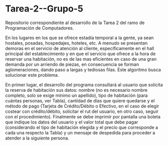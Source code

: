# Tarea-2--Grupo-5
Repositorio correspondiente al desarrollo de la Tarea 2 del ramo de Programación de Computadores.

En los lugares en los que se ofrece estadía temporal a la gente, ya sean hostales, posadas, hospedajes, hoteles, etc. A menudo se presentan demoras en el servicio de atención al cliente, específicamente en el hall principal del establecimiento y en que el servicio que ofrece a la hora de reservar una habitación, no es de las mas eficientes en caso de una gran demanda por un arriendo de piezas, en consecuencia se forman aglomeraciones, dando paso a largas y tediosas filas. Este algoritmo busca solucionar este problema.

En primer lugar, el desarrollo del programa consultará al usuario que solicita la reserva de habitación sus datos: nombre (no es necesario nombre completo, solo se exige mínimo un apellido), tipo de habitación (para cuántas personas, ver Tabla), cantidad de días que quiere quedarse y el método de pago (Tarjeta de Crédito/Débito o Efectivo, en el caso de elegir costear con crédito/débito, solicitar el rut del usuario, en otro caso, seguir con el procedimiento). Finalmente se debe imprimir por pantalla una boleta que indique los datos del usuario y el valor total que debe pagar (considerando el tipo de habitación elegida y el precio que corresponde a cada una respecto la Tabla) y un mensaje de despedida para proceder a atender a la siguiente persona.
